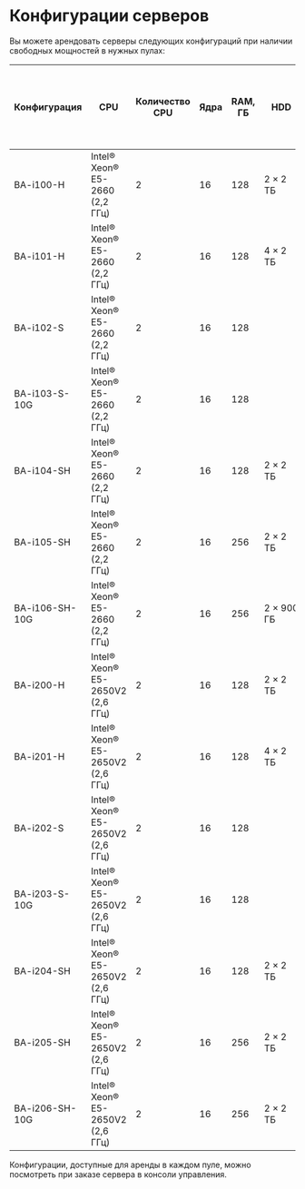 # Конфигурации серверов

Вы можете арендовать серверы следующих конфигураций при наличии свободных мощностей в нужных пулах:

| Конфигурация   | CPU                                  | Количество<br>CPU | Ядра | RAM, ГБ | HDD                  | SSD                   | Приватная сеть,</br>Гбит/с | Публичная сеть</br>с доступом в интернет,</br>Гбит/с |
|----------------|--------------------------------------|-------------------|------|---------|----------------------|-----------------------|----------------------------|------------------------------------------------------|
| BA-i100-H      | Intel® Xeon®<br/>E5-2660 (2,2 ГГц)   | 2                 | 16   | 128     | 2&nbsp;×&nbsp;2 ТБ   |                       | 1                          | 1                                                    |
| BA-i101-H      | Intel® Xeon®<br/>E5-2660 (2,2 ГГц)   | 2                 | 16   | 128     | 4&nbsp;×&nbsp;2 ТБ   |                       | 1                          | 1                                                    |
| BA-i102-S      | Intel® Xeon®<br/>E5-2660 (2,2 ГГц)   | 2                 | 16   | 128     |                      | 2&nbsp;×&nbsp;900 ГБ  | 1                          | 1                                                    |
| BA-i103-S-10G  | Intel® Xeon®<br/>E5-2660 (2,2 ГГц)   | 2                 | 16   | 128     |                      | 2&nbsp;×&nbsp;900 ГБ  | 10                         | 1                                                    |
| BA-i104-SH     | Intel® Xeon®<br/>E5-2660 (2,2 ГГц)   | 2                 | 16   | 128     | 2&nbsp;×&nbsp;2 ТБ   | 2&nbsp;×&nbsp;900 ГБ  | 1                          | 1                                                    |
| BA-i105-SH     | Intel® Xeon®<br/>E5-2660 (2,2 ГГц)   | 2                 | 16   | 256     | 2&nbsp;×&nbsp;2 ТБ   | 2&nbsp;×&nbsp;900 ГБ  | 1                          | 1                                                    |
| BA-i106-SH-10G | Intel® Xeon®<br/>E5-2660 (2,2 ГГц)   | 2                 | 16   | 256     | 2&nbsp;×&nbsp;900 ГБ | 2&nbsp;×&nbsp;900 ГБ  | 10                         | 1                                                    |
| BA-i200-H      | Intel® Xeon®<br/>E5-2650V2 (2,6 ГГц) | 2                 | 16   | 128     | 2&nbsp;×&nbsp;2 ТБ   |                       | 1                          | 1                                                    |
| BA-i201-H      | Intel® Xeon®<br/>E5-2650V2 (2,6 ГГц) | 2                 | 16   | 128     | 4&nbsp;×&nbsp;2 ТБ   |                       | 1                          | 1                                                    |
| BA-i202-S      | Intel® Xeon®<br/>E5-2650V2 (2,6 ГГц) | 2                 | 16   | 128     |                      | 2&nbsp;×&nbsp;900 ГБ  | 1                          | 1                                                    |
| BA-i203-S-10G  | Intel® Xeon®<br/>E5-2650V2 (2,6 ГГц) | 2                 | 16   | 128     |                      | 2&nbsp;×&nbsp;900 ГБ  | 10                         | 1                                                    |
| BA-i204-SH     | Intel® Xeon®<br/>E5-2650V2 (2,6 ГГц) | 2                 | 16   | 128     | 2&nbsp;×&nbsp;2 ТБ   | 2&nbsp;×&nbsp;900 ГБ  | 1                          | 1                                                    |
| BA-i205-SH     | Intel® Xeon®<br/>E5-2650V2 (2,6 ГГц) | 2                 | 16   | 256     | 2&nbsp;×&nbsp;2 ТБ   | 2&nbsp;×&nbsp;900 ГБ  | 1                          | 1                                                    |
| BA-i206-SH-10G | Intel® Xeon®<br/>E5-2650V2 (2,6 ГГц) | 2                 | 16   | 256     | 2&nbsp;×&nbsp;2 ТБ   | 2&nbsp;×&nbsp;900 ГБ  | 10                         | 1                                                    |

Конфигурации, доступные для аренды в каждом пуле, можно посмотреть при заказе сервера в консоли управления.
